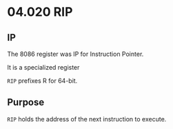 # 04.020 RIP

## IP

The 8086 register was IP for Instruction Pointer.

It is a specialized register

`RIP` prefixes R for 64-bit.

## Purpose

`RIP` holds the address of the next instruction to execute.